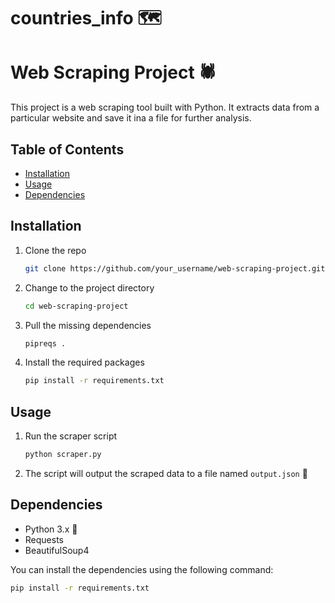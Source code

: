 # countries_info :world_map:

# Web Scraping Project :spider:

This project is a web scraping tool built with Python. It extracts data from a particular website and save it ina a file for further analysis.

## Table of Contents

- [Installation](#installation)
- [Usage](#usage)
- [Dependencies](#dependencies)

## Installation

1. Clone the repo
    ```sh
    git clone https://github.com/your_username/web-scraping-project.git
    ```
2. Change to the project directory
    ```sh
    cd web-scraping-project
    ```

3. Pull the missing dependencies
   
   ```sh
   pipreqs .
   ``` 

4. Install the required packages
    ```sh
    pip install -r requirements.txt
    ```

## Usage

1. Run the scraper script
    ```sh
    python scraper.py
    ```
2. The script will output the scraped data to a file named `output.json` :page_with_curl:

## Dependencies

- Python 3.x 🐍
- Requests 
- BeautifulSoup4 

You can install the dependencies using the following command:
```sh
pip install -r requirements.txt
